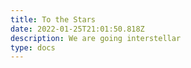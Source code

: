 ```yaml
---
title: To the Stars
date: 2022-01-25T21:01:50.818Z
description: We are going interstellar
type: docs
---
```

